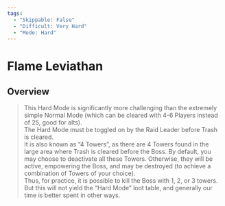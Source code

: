 ```yaml
---
tags:
  - "Skippable: False"
  - "Difficult: Very Hard"
  - "Mode: Hard"
---
```


# Flame Leviathan

## Overview

> This Hard Mode is significantly more challenging than the extremely simple Normal Mode (which can be cleared with 4-6 Players instead of 25, good for alts).  
> The Hard Mode must be toggled on by the Raid Leader before Trash is cleared.  
> It is also known as “4 Towers”, as there are 4 Towers found in the large area where Trash is cleared before the Boss. By default, you may choose to deactivate all these Towers. Otherwise, they will be active, empowering the Boss, and may be destroyed (to achieve a combination of Towers of your choice).  
> Thus, for practice, it is possible to kill the Boss with 1, 2, or 3 towers. But this will not yield the “Hard Mode” loot table, and generally our time is better spent in other ways.

